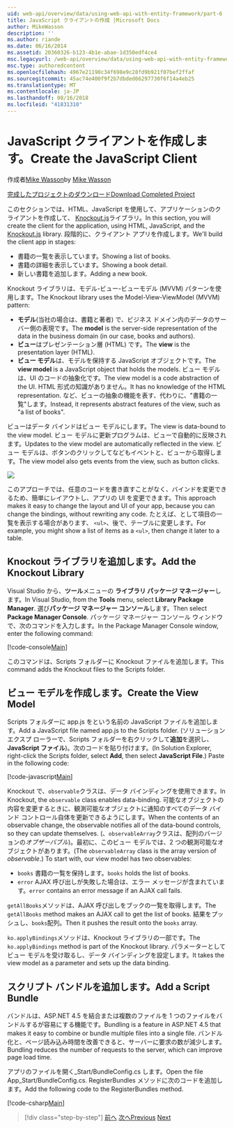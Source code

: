 ```yaml
---
uid: web-api/overview/data/using-web-api-with-entity-framework/part-6
title: JavaScript クライアントの作成 |Microsoft Docs
author: MikeWasson
description: ''
ms.author: riande
ms.date: 06/16/2014
ms.assetid: 20360326-b123-4b1e-abae-1d350edf4ce4
msc.legacyurl: /web-api/overview/data/using-web-api-with-entity-framework/part-6
msc.type: authoredcontent
ms.openlocfilehash: 4967e21190c34f698e9c28fd9b921f07bef2ffaf
ms.sourcegitcommit: 45ac74e400f9f2b7dbded66297730f6f14a4eb25
ms.translationtype: MT
ms.contentlocale: ja-JP
ms.lasthandoff: 08/16/2018
ms.locfileid: "41831310"
---
```

<a name="create-the-javascript-client"></a><span data-ttu-id="f658e-102">JavaScript クライアントを作成します。</span><span class="sxs-lookup"><span data-stu-id="f658e-102">Create the JavaScript Client</span></span>
====================
<span data-ttu-id="f658e-103">作成者[Mike Wasson](https://github.com/MikeWasson)</span><span class="sxs-lookup"><span data-stu-id="f658e-103">by [Mike Wasson](https://github.com/MikeWasson)</span></span>

[<span data-ttu-id="f658e-104">完成したプロジェクトのダウンロード</span><span class="sxs-lookup"><span data-stu-id="f658e-104">Download Completed Project</span></span>](https://github.com/MikeWasson/BookService)

<span data-ttu-id="f658e-105">このセクションでは、HTML、JavaScript を使用して、アプリケーションのクライアントを作成して、 [Knockout.js](http://knockoutjs.com/)ライブラリ。</span><span class="sxs-lookup"><span data-stu-id="f658e-105">In this section, you will create the client for the application, using HTML, JavaScript, and the [Knockout.js](http://knockoutjs.com/) library.</span></span> <span data-ttu-id="f658e-106">段階的に、クライアント アプリを作成します。</span><span class="sxs-lookup"><span data-stu-id="f658e-106">We'll build the client app in stages:</span></span>

- <span data-ttu-id="f658e-107">書籍の一覧を表示しています。</span><span class="sxs-lookup"><span data-stu-id="f658e-107">Showing a list of books.</span></span>
- <span data-ttu-id="f658e-108">書籍の詳細を表示しています。</span><span class="sxs-lookup"><span data-stu-id="f658e-108">Showing a book detail.</span></span>
- <span data-ttu-id="f658e-109">新しい書籍を追加します。</span><span class="sxs-lookup"><span data-stu-id="f658e-109">Adding a new book.</span></span>

<span data-ttu-id="f658e-110">Knockout ライブラリは、モデル-ビュー-ビューモデル (MVVM) パターンを使用します。</span><span class="sxs-lookup"><span data-stu-id="f658e-110">The Knockout library uses the Model-View-ViewModel (MVVM) pattern:</span></span>

- <span data-ttu-id="f658e-111">**モデル**(当社の場合は、書籍と著者) で、ビジネス ドメイン内のデータのサーバー側の表現です。</span><span class="sxs-lookup"><span data-stu-id="f658e-111">The **model** is the server-side representation of the data in the business domain (in our case, books and authors).</span></span>
- <span data-ttu-id="f658e-112">**ビュー**はプレゼンテーション層 (HTML) です。</span><span class="sxs-lookup"><span data-stu-id="f658e-112">The **view** is the presentation layer (HTML).</span></span>
- <span data-ttu-id="f658e-113">**ビュー モデル**は、モデルを保持する JavaScript オブジェクトです。</span><span class="sxs-lookup"><span data-stu-id="f658e-113">The **view model** is a JavaScript object that holds the models.</span></span> <span data-ttu-id="f658e-114">ビュー モデルは、UI のコードの抽象化です。</span><span class="sxs-lookup"><span data-stu-id="f658e-114">The view model is a code abstraction of the UI.</span></span> <span data-ttu-id="f658e-115">HTML 形式の知識がありません。</span><span class="sxs-lookup"><span data-stu-id="f658e-115">It has no knowledge of the HTML representation.</span></span> <span data-ttu-id="f658e-116">など、ビューの抽象の機能を表す、代わりに、&quot;書籍の一覧&quot;します。</span><span class="sxs-lookup"><span data-stu-id="f658e-116">Instead, it represents abstract features of the view, such as &quot;a list of books&quot;.</span></span>

<span data-ttu-id="f658e-117">ビューはデータ バインドはビュー モデルにします。</span><span class="sxs-lookup"><span data-stu-id="f658e-117">The view is data-bound to the view model.</span></span> <span data-ttu-id="f658e-118">ビュー モデルに更新プログラムは、ビューで自動的に反映されます。</span><span class="sxs-lookup"><span data-stu-id="f658e-118">Updates to the view model are automatically reflected in the view.</span></span> <span data-ttu-id="f658e-119">ビュー モデルは、ボタンのクリックしてなどもイベントと、ビューから取得します。</span><span class="sxs-lookup"><span data-stu-id="f658e-119">The view model also gets events from the view, such as button clicks.</span></span>

![](part-6/_static/image1.png)

<span data-ttu-id="f658e-120">このアプローチでは、任意のコードを書き直すことがなく、バインドを変更できるため、簡単にレイアウトし、アプリの UI を変更できます。</span><span class="sxs-lookup"><span data-stu-id="f658e-120">This approach makes it easy to change the layout and UI of your app, because you can change the bindings, without rewriting any code.</span></span> <span data-ttu-id="f658e-121">たとえば、として項目の一覧を表示する場合があります、 `<ul>`、後で、テーブルに変更します。</span><span class="sxs-lookup"><span data-stu-id="f658e-121">For example, you might show a list of items as a `<ul>`, then change it later to a table.</span></span>

## <a name="add-the-knockout-library"></a><span data-ttu-id="f658e-122">Knockout ライブラリを追加します。</span><span class="sxs-lookup"><span data-stu-id="f658e-122">Add the Knockout Library</span></span>

<span data-ttu-id="f658e-123">Visual Studio から、**ツール**メニューの **ライブラリ パッケージ マネージャー**します。</span><span class="sxs-lookup"><span data-stu-id="f658e-123">In Visual Studio, from the **Tools** menu, select **Library Package Manager**.</span></span> <span data-ttu-id="f658e-124">選び**パッケージ マネージャー コンソール**します。</span><span class="sxs-lookup"><span data-stu-id="f658e-124">Then select **Package Manager Console**.</span></span> <span data-ttu-id="f658e-125">パッケージ マネージャー コンソール ウィンドウで、次のコマンドを入力します。</span><span class="sxs-lookup"><span data-stu-id="f658e-125">In the Package Manager Console window, enter the following command:</span></span>

[!code-console[Main](part-6/samples/sample1.cmd)]

<span data-ttu-id="f658e-126">このコマンドは、Scripts フォルダーに Knockout ファイルを追加します。</span><span class="sxs-lookup"><span data-stu-id="f658e-126">This command adds the Knockout files to the Scripts folder.</span></span>

## <a name="create-the-view-model"></a><span data-ttu-id="f658e-127">ビュー モデルを作成します。</span><span class="sxs-lookup"><span data-stu-id="f658e-127">Create the View Model</span></span>

<span data-ttu-id="f658e-128">Scripts フォルダーに app.js をという名前の JavaScript ファイルを追加します。</span><span class="sxs-lookup"><span data-stu-id="f658e-128">Add a JavaScript file named app.js to the Scripts folder.</span></span> <span data-ttu-id="f658e-129">(ソリューション エクスプ ローラーで、Scripts フォルダーを右クリックして**追加**を選択し、 **JavaScript ファイル**)。次のコードを貼り付けます。</span><span class="sxs-lookup"><span data-stu-id="f658e-129">(In Solution Explorer, right-click the Scripts folder, select **Add**, then select **JavaScript File**.) Paste in the following code:</span></span>

[!code-javascript[Main](part-6/samples/sample2.js)]

<span data-ttu-id="f658e-130">Knockout で、`observable`クラスは、データ バインディングを使用できます。</span><span class="sxs-lookup"><span data-stu-id="f658e-130">In Knockout, the `observable` class enables data-binding.</span></span> <span data-ttu-id="f658e-131">可能なオブジェクトの内容を変更するときに、観測可能なオブジェクトに通知のすべてのデータ バインド コントロール自体を更新できるようにします。</span><span class="sxs-lookup"><span data-stu-id="f658e-131">When the contents of an observable change, the observable notifies all of the data-bound controls, so they can update themselves.</span></span> <span data-ttu-id="f658e-132">(、`observableArray`クラスは、配列のバージョンの*オブザーバブル*)。最初に、このビュー モデルでは、2 つの観測可能なオブジェクトがあります。</span><span class="sxs-lookup"><span data-stu-id="f658e-132">(The `observableArray` class is the array version of *observable*.) To start with, our view model has two observables:</span></span>

- <span data-ttu-id="f658e-133">`books` 書籍の一覧を保持します。</span><span class="sxs-lookup"><span data-stu-id="f658e-133">`books` holds the list of books.</span></span>
- <span data-ttu-id="f658e-134">`error` AJAX 呼び出しが失敗した場合は、エラー メッセージが含まれています。</span><span class="sxs-lookup"><span data-stu-id="f658e-134">`error` contains an error message if an AJAX call fails.</span></span>

<span data-ttu-id="f658e-135">`getAllBooks`メソッドは、AJAX 呼び出しをブックの一覧を取得します。</span><span class="sxs-lookup"><span data-stu-id="f658e-135">The `getAllBooks` method makes an AJAX call to get the list of books.</span></span> <span data-ttu-id="f658e-136">結果をプッシュし、`books`配列。</span><span class="sxs-lookup"><span data-stu-id="f658e-136">Then it pushes the result onto the `books` array.</span></span>

<span data-ttu-id="f658e-137">`ko.applyBindings`メソッドは、Knockout ライブラリの一部です。</span><span class="sxs-lookup"><span data-stu-id="f658e-137">The `ko.applyBindings` method is part of the Knockout library.</span></span> <span data-ttu-id="f658e-138">パラメーターとしてビュー モデルを受け取るし、データ バインディングを設定します。</span><span class="sxs-lookup"><span data-stu-id="f658e-138">It takes the view model as a parameter and sets up the data binding.</span></span>

## <a name="add-a-script-bundle"></a><span data-ttu-id="f658e-139">スクリプト バンドルを追加します。</span><span class="sxs-lookup"><span data-stu-id="f658e-139">Add a Script Bundle</span></span>

<span data-ttu-id="f658e-140">バンドルは、ASP.NET 4.5 を結合または複数のファイルを 1 つのファイルをバンドルするが容易にする機能です。</span><span class="sxs-lookup"><span data-stu-id="f658e-140">Bundling is a feature in ASP.NET 4.5 that makes it easy to combine or bundle multiple files into a single file.</span></span> <span data-ttu-id="f658e-141">バンドル化と、ページ読み込み時間を改善できると、サーバーに要求の数が減少します。</span><span class="sxs-lookup"><span data-stu-id="f658e-141">Bundling reduces the number of requests to the server, which can improve page load time.</span></span>

<span data-ttu-id="f658e-142">アプリのファイルを開く\_Start/BundleConfig.cs します。</span><span class="sxs-lookup"><span data-stu-id="f658e-142">Open the file App\_Start/BundleConfig.cs.</span></span> <span data-ttu-id="f658e-143">RegisterBundles メソッドに次のコードを追加します。</span><span class="sxs-lookup"><span data-stu-id="f658e-143">Add the following code to the RegisterBundles method.</span></span>

[!code-csharp[Main](part-6/samples/sample3.cs)]

> [!div class="step-by-step"]
> <span data-ttu-id="f658e-144">[前へ](part-5.md)
> [次へ](part-7.md)</span><span class="sxs-lookup"><span data-stu-id="f658e-144">[Previous](part-5.md)
[Next](part-7.md)</span></span>
